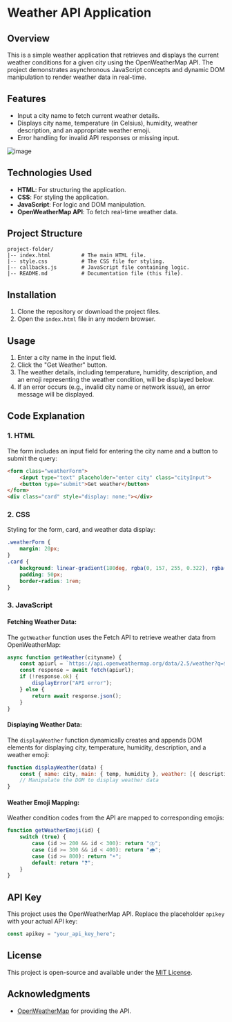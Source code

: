 
# Weather API Application

## Overview

This is a simple weather application that retrieves and displays the current weather conditions for a given city using the OpenWeatherMap API. The project demonstrates asynchronous JavaScript concepts and dynamic DOM manipulation to render weather data in real-time.

## Features

- Input a city name to fetch current weather details.
- Displays city name, temperature (in Celsius), humidity, weather description, and an appropriate weather emoji.
- Error handling for invalid API responses or missing input.

![image]([https://github.com/user-attachments/assets/7a927010-7222-4405-86c7-0754e498577f](https://github.com/vv0935/Weather-API/blob/main/weatherapi.png))

## Technologies Used

- **HTML**: For structuring the application.
- **CSS**: For styling the application.
- **JavaScript**: For logic and DOM manipulation.
- **OpenWeatherMap API**: To fetch real-time weather data.

## Project Structure

```
project-folder/
|-- index.html          # The main HTML file.
|-- style.css           # The CSS file for styling.
|-- callbacks.js        # JavaScript file containing logic.
|-- README.md           # Documentation file (this file).
```

## Installation

1. Clone the repository or download the project files.
2. Open the `index.html` file in any modern browser.

## Usage

1. Enter a city name in the input field.
2. Click the "Get Weather" button.
3. The weather details, including temperature, humidity, description, and an emoji representing the weather condition, will be displayed below.
4. If an error occurs (e.g., invalid city name or network issue), an error message will be displayed.

## Code Explanation

### 1. **HTML**

The form includes an input field for entering the city name and a button to submit the query:

```html
<form class="weatherForm">
    <input type="text" placeholder="enter city" class="cityInput">
    <button type="submit">Get weather</button>
</form>
<div class="card" style="display: none;"></div>
```

### 2. **CSS**

Styling for the form, card, and weather data display:

```css
.weatherForm {
    margin: 20px;
}
.card {
    background: linear-gradient(180deg, rgba(0, 157, 255, 0.322), rgba(255, 166, 0, 0.628));
    padding: 50px;
    border-radius: 1rem;
}
```

### 3. **JavaScript**

#### Fetching Weather Data:

The `getWeather` function uses the Fetch API to retrieve weather data from OpenWeatherMap:

```javascript
async function getWeather(cityname) {
    const apiurl = `https://api.openweathermap.org/data/2.5/weather?q=${cityname}&appid=${apikey}`;
    const response = await fetch(apiurl);
    if (!response.ok) {
        displayError("API error");
    } else {
        return await response.json();
    }
}
```

#### Displaying Weather Data:

The `displayWeather` function dynamically creates and appends DOM elements for displaying city, temperature, humidity, description, and a weather emoji:

```javascript
function displayWeather(data) {
    const { name: city, main: { temp, humidity }, weather: [{ description, id }] } = data;
    // Manipulate the DOM to display weather data
}
```

#### Weather Emoji Mapping:

Weather condition codes from the API are mapped to corresponding emojis:

```javascript
function getWeatherEmoji(id) {
    switch (true) {
        case (id >= 200 && id < 300): return "⛈️";
        case (id >= 300 && id < 400): return "🌧️";
        case (id >= 800): return "☀️";
        default: return "❓";
    }
}
```

## API Key

This project uses the OpenWeatherMap API. Replace the placeholder `apikey` with your actual API key:

```javascript
const apikey = "your_api_key_here";
```

## License

This project is open-source and available under the [MIT License](https://opensource.org/licenses/MIT).

## Acknowledgments

- [OpenWeatherMap](https://openweathermap.org/) for providing the API.
